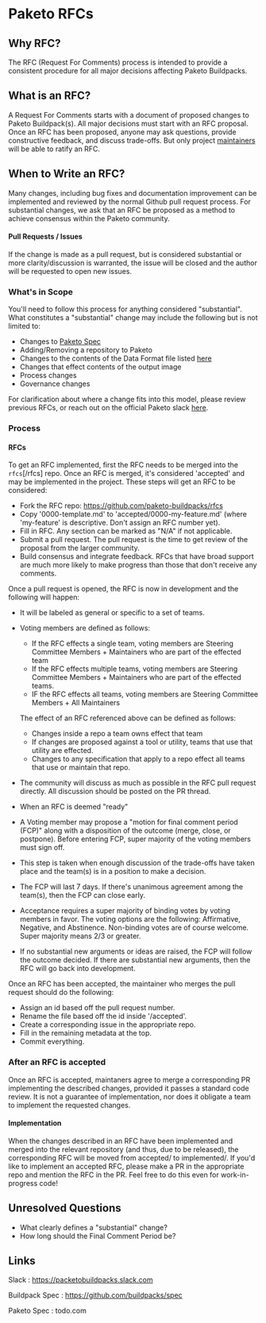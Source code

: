 # Paketo RFCs

## Why RFC?
The RFC (Request For Comments) process is intended to provide a consistent procedure for all major decisions affecting Paketo Buildpacks.

## What is an RFC?
A Request For Comments starts with a document of proposed changes to Paketo Buildpack(s).
All major decisions must start with an RFC proposal.
Once an RFC has been proposed, anyone may ask questions, provide constructive feedback,
and discuss trade-offs. But only project [maintainers](todo.com) will be able to ratify an RFC.

## When to Write an RFC?
Many changes, including bug fixes and documentation improvement can be implemented and reviewed by the normal
Github pull request process.
For substantial changes, we ask that an RFC be proposed as a method to achieve consensus within the Paketo community.

#### Pull Requests / Issues
If the change is made as a pull request, but is considered substantial or more clarity/discussion is warranted, the issue will be closed and the author will be requested to open new issues.

### What's in Scope
You'll need to follow this process for anything considered "substantial".
What constitutes a "substantial" change may include the following but is not limited to:
- Changes to [Paketo Spec](todo.com)
- Adding/Removing a repository to Paketo
- Changes to the contents of the Data Format file listed [here](https://github.com/buildpacks/spec/blob/master/buildpack.md#data-format)
- Changes that effect contents of the output image
- Process changes
- Governance changes

For clarification about where a change fits into this model, please review previous RFCs, or reach
out on the official Paketo slack [here](packetobuildpacks.slack.com).

### Process
#### RFCs
To get an RFC implemented, first the RFC needs to be merged into the `rfcs`[/rfcs] repo. Once an RFC is merged, it's considered 'accepted' and may be implemented in the project. These steps will get an RFC to be considered:

- Fork the RFC repo: <https://github.com/paketo-buildpacks/rfcs>
- Copy '0000-template.md' to 'accepted/0000-my-feature.md' (where 'my-feature' is descriptive. Don't assign an RFC number yet).
- Fill in RFC. Any section can be marked as "N/A" if not applicable.
- Submit a pull request. The pull request is the time to get review of the proposal from the larger community.
- Build consensus and integrate feedback. RFCs that have broad support are much more likely to make progress than those that don't receive any comments.

Once a pull request is opened, the RFC is now in development and the following will happen:

- It will be labeled as general or specific to a set of teams.
- Voting members are defined as follows:
	- If the RFC effects a single team, voting members are Steering Committee Members + Maintainers who are part of the effected team
	- If the RFC effects multiple teams, voting members are Steering Committee Members + Maintainers who are part of the effected teams. 
	- IF the RFC effects all teams, voting members are Steering Committee Members + All Maintainers

	The effect of an RFC referenced above can be defined as follows:

	- Changes inside a repo a team owns effect that team
	- If changes are proposed against a tool or utility, teams that use that utility are effected.
	- Changes to any specification that apply to a repo effect all teams that use or maintain that repo. 

- The community will discuss as much as possible in the RFC pull request directly. All discussion should be posted on the PR thread.
- When an RFC is deemed "ready"
- A Voting member may propose a "motion for final comment period (FCP)" along with a disposition of the outcome (merge, close, or postpone). Before entering FCP, super majority of the voting members must sign off.
- This step is taken when enough discussion of the trade-offs have taken place and the team(s) is in a position to make a decision.
- The FCP will last 7 days. If there's unanimous agreement among the team(s), then the FCP can close early.
- Acceptance requires a super majority of binding votes by voting members in favor. The voting options are the following: Affirmative, Negative, and Abstinence. Non-binding votes are of course welcome. Super majority means 2/3 or greater.
- If no substantial new arguments or ideas are raised, the FCP will follow the outcome decided. If there are substantial new arguments, then the RFC will go back into development.

Once an RFC has been accepted, the maintainer who merges the pull request should do the following:

- Assign an id based off the pull request number.
- Rename the file based off the id inside '/accepted'.
- Create a corresponding issue in the appropriate repo.
- Fill in the remaining metadata at the top.
- Commit everything.

### After an RFC is accepted
Once an RFC is accepted, maintaners agree to merge a corresponding PR implementing the described changes, provided it passes a standard code review.
It is not a guarantee of implementation, nor does it obligate a team to implement the requested changes.

#### Implementation
When the changes described in an RFC have been implemented and merged into the relevant repository (and thus, due to be released),
the corresponding RFC will be moved from accepted/ to implemented/. If you'd like to implement an accepted RFC,
please make a PR in the appropriate repo and mention the RFC in the PR. Feel free to do this even for work-in-progress code!

## Unresolved Questions
[unresolved-questions]: #unresolved-questions

- What clearly defines a "substantial" change?
- How long should the Final Comment Period be?

## Links

Slack : https://packetobuildpacks.slack.com

Buildpack Spec : https://github.com/buildpacks/spec

Paketo Spec : todo.com
